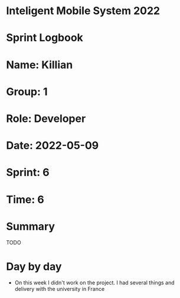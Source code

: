 #
# **Inteligent Mobile System 2022**
#
#
#
# **Sprint Logbook**
# **Name:	Killian**
# **Group:	1**
# **Role:	Developer**
# **Date:	2022-05-09**
# **Sprint: 	6**
# **Time: 	6**
#
# **Summary**
TODO

# **Day by day**
- On this week I didn't work on the project. I had several things and delivery with the university in France
